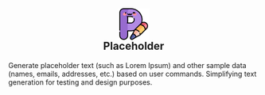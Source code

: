 <h2 style="display: flex;flex-direction: column;align-items: center;"> <img src="images/icon-64.png" alt=""> <span>Placeholder</span></h2>
    <p>
      Generate placeholder text (such as Lorem Ipsum) and other sample data
      (names, emails, addresses, etc.) based on user commands. Simplifying text
      generation for testing and design purposes.
    </p>

